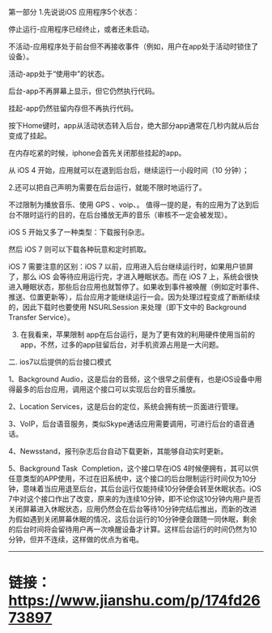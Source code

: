 第一部分
1.先说说iOS 应用程序5个状态：

停止运行-应用程序已经终止，或者还未启动。

不活动-应用程序处于前台但不再接收事件（例如，用户在app处于活动时锁住了设备）。

活动-app处于“使用中”的状态。

后台-app不再屏幕上显示，但它仍然执行代码。

挂起-app仍然驻留内存但不再执行代码。

按下Home键时，app从活动状态转入后台，绝大部分app通常在几秒内就从后台变成了挂起。

在内存吃紧的时候，iphone会首先关闭那些挂起的app。

从 iOS 4 开始，应用就可以在退到后台后，继续运行一小段时间（10 分钟）；

2.还可以把自己声明为需要在后台运行，就能不限时地运行了。

不过限制为播放音乐、使用 GPS 、voip、。 值得一提的是，有的应用为了达到后台不限时运行的目的，在后台播放无声的音乐（审核不一定会被发现）。

iOS 5 开始又多了一种类型：下载报刊杂志。

然后 iOS 7 则可以下载各种玩意和定时抓取。

iOS 7 需要注意的区别：iOS 7 以前，应用进入后台继续运行时，如果用户锁屏了，那么 iOS 会等待应用运行完，才进入睡眠状态。而在 iOS 7 上，系统会很快进入睡眠状态，那些后台应用也就暂停了。如果收到事件被唤醒（例如定时事件、推送、位置更新等），后台应用才能继续运行一会。因为处理过程变成了断断续续的，因此下载时也要使用 NSURLSession 来处理（即下文中的 Background Transfer Service）。

3. 在我看来，苹果限制 app在后台运行，是为了更有效的利用硬件使用当前的app，不然，过多的app驻留后台，对手机资源占用是一大问题。

二. ios7以后提供的后台接口模式

1、Background Audio，这是后台的音频，这个很早之前便有，也是iOS设备中用得最多的后台应用，调用这个接口可以实现后台的音乐播放。

2、Location Services，这是后台的定位，系统会拥有统一页面进行管理。

3、VoIP，后台语音服务，类似Skype通话应用需要调用，可进行后台的语音通话。

4、Newsstand，报刊杂志后台自动下载更新，其能够自动实时更新。

5、Background Task  Completion，这个接口早在iOS 4时候便拥有，其可以供任意类型的APP使用，不过在旧系统中，这个接口的后台限制运行时间仅为10分钟，意味着当应用退至后台，其后台运行仅能持续10分钟便会转至休眠状态。iOS 7中对这个接口作出了改变，原来的为连续10分钟，即不论你这10分钟内用户是否关闭屏幕进入休眠状态，应用仍然会在后台等待10分钟完结后推出，而新的改进为假如遇到关闭屏幕休眠的情况，这后台运行的10分钟便会跟随一同休眠，剩余的后台时间将会留待用户再一次唤醒设备才计算。这样后台运行的时间仍然为10分钟，但并不连续，这样做的优点为省电。


<hr>


链接：https://www.jianshu.com/p/174fd2673897
=

